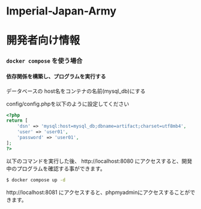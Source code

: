 # Imperial-Japan-Army

# 開発者向け情報

###  `docker compose` を使う場合

#### 依存関係を構築し、プログラムを実行する

データベースの host名をコンテナの名前(mysql_db)にする

config/config.phpを以下のように設定してください


```php
<?php
return [
    'dsn' => 'mysql:host=mysql_db;dbname=artifact;charset=utf8mb4',
    'user' => 'user01',
    'password' => 'user01',
];
?>
```

以下のコマンドを実行した後、 http://localhost:8080 にアクセスすると、開発中のプログラムを確認する事ができます。

```bash
$ docker compose up -d
```

http://localhost:8081 にアクセスすると、phpmyadminにアクセスすることができます。